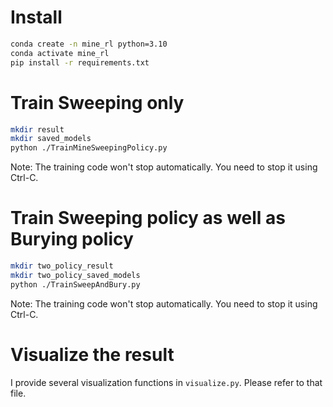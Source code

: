 # Install
```bash
conda create -n mine_rl python=3.10
conda activate mine_rl
pip install -r requirements.txt
```

# Train Sweeping only
```bash
mkdir result
mkdir saved_models
python ./TrainMineSweepingPolicy.py
```

Note: The training code won't stop automatically. You need to stop it using Ctrl-C.

# Train Sweeping policy as well as Burying policy
```bash
mkdir two_policy_result
mkdir two_policy_saved_models
python ./TrainSweepAndBury.py
```

Note: The training code won't stop automatically. You need to stop it using Ctrl-C.

# Visualize the result
I provide several visualization functions in `visualize.py`. Please refer to that file.
